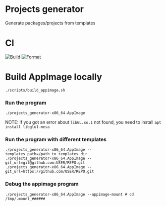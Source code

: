 # Projects generator
Generate packages/projects from templates

# CI
[![Build](https://github.com/JafarAbdi/projects_generator/actions/workflows/build_cmake.yml/badge.svg)](https://github.com/JafarAbdi/projects_generator/actions/workflows/build_cmake.yml)
[![Format](https://github.com/JafarAbdi/projects_generator/actions/workflows/format.yml/badge.svg)](https://github.com/JafarAbdi/projects_generator/actions/workflows/format.yml)

# Build AppImage locally

```
./scripts/build_appimage.sh
```

### Run the program
```
./projects_generator-x86_64.AppImage
```

NOTE: If you got an error about `libGL.so.1` not found, you need to install `apt install libglu1-mesa`

### Run the program with different templates
```
./projects_generator-x86_64.AppImage --templates_path=/path_to_templates_dir
./projects_generator-x86_64.AppImage --git_url=git@github.com:USER/REPO.git
./projects_generator-x86_64.AppImage --git_url=https://github.com/USER/REPO.git
```

### Debug the appimage program
```
./projects_generator-x86_64.AppImage --appimage-mount # cd /tmp/.mount_######
```
